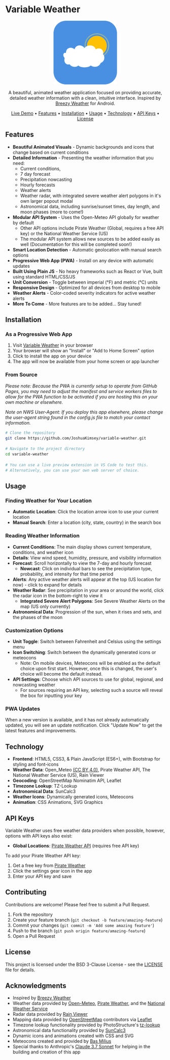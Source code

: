 # Variable Weather

<p align="center">
  <img src="icons/icon-512x512.png" alt="Variable Weather Logo" width="200">
</p>

<p align="center">
  A beautiful, animated weather application focused on providing accurate, detailed weather information with a clean, intuitive interface. Inspired by <a href="https://github.com/breezy-weather/breezy-weather">Breezy Weather</a> for Android.
</p>

<p align="center">
  <a href="https://joshuakimsey.github.io/variable-weather/">Live Demo</a> •
  <a href="#features">Features</a> •
  <a href="#installation">Installation</a> •
  <a href="#usage">Usage</a> •
  <a href="#technology">Technology</a> •
  <a href="#api-keys">API Keys</a> •
  <a href="#license">License</a>
</p>

<!-- <p align="center">
  <img src="screenshots/app-screenshot.png" alt="App Screenshot" width="800">
</p> -->

## Features

- **Beautiful Animated Visuals** - Dynamic backgrounds and icons that change based on current conditions
- **Detailed Information** - Presenting the weather information that you need:
  - Current conditions,
  - 7 day forecast
  - Precipitation nowcasting
  - Hourly forecasts
  - Weather alerts
  - Weather radar, with integrated severe weather alert polygons in it's own larger popout modal
  - Astronomical data, including sunrise/sunset times, day length, and moon phases (more to come!)
- **Modular API System** - Uses the Open-Meteo API globally for weather by default
  - Other API options include Pirate Weather (Global, requires a free API key) or the National Weather Service (US)
  - The modular API system allows new sources to be added easily as well (Documentation for this will be completed soon!)
- **Smart Location Detection** - Automatic geolocation with manual search options
- **Progressive Web App (PWA)** - Install on any device with automatic updates
- **Built Using Plain JS** - No heavy frameworks such as React or Vue, built using standard HTML/CSS/JS
- **Unit Conversion** - Toggle between imperial (°F) and metric (°C) units
- **Responsive Design** - Optimized for all devices from desktop to mobile
- **Weather Alerts** - Color-coded severity indicators for active weather alerts
- **More To Come** - More features are to be added... Stay tuned! 

## Installation

### As a Progressive Web App

1. Visit [Variable Weather](https://joshuakimsey.github.io/variable-weather/) in your browser
2. Your browser will show an "Install" or "Add to Home Screen" option
3. Click to install the app on your device
4. The app will now be available from your home screen or app launcher

### From Source
*Please note: Because the PWA is currently setup to operate from GitHub Pages, you may need to adjust the manifest and service workers files to allow for the PWA function to be activated if you are hosting this on your own machine or elsewhere.*

*Note on NWS User-Agent: If you deploy this app elsewhere, please change the user-agent string found in the config.js file to match your contact information.*

```bash
# Clone the repository
git clone https://github.com/JoshuaKimsey/variable-weather.git

# Navigate to the project directory
cd variable-weather

# You can use a live preview extension in VS Code to test this.
# Alternatively, you can use your own web server of choice.
```

## Usage

### Finding Weather for Your Location

- **Automatic Location**: Click the location arrow icon to use your current location
- **Manual Search**: Enter a location (city, state, country) in the search box

### Reading Weather Information

- **Current Conditions**: The main display shows current temperature, conditions, and weather icon
- **Details**: View wind speed, humidity, pressure, and visibility information
- **Forecast**: Scroll horizontally to view the 7-day and hourly forecast
  - **Nowcast**: Click on individual bars to see the precipitation type, probability, and intensity for that time period
- **Alerts**: Any active weather alerts will appear at the top (US location for now) - click to expand for details
- **Weather Radar**: See precipitation in your area or around the world, click the radar icon in the bottom-right to view it
  - **Integrated Severe Alert Polygons**: See Severe Weather Alerts on the map (US only currently)
- **Astronomical Data**: Progression of the sun, when it rises and sets, and the phases of the moon

### Customization Options

- **Unit Toggle**: Switch between Fahrenheit and Celsius using the settings menu
- **Icon Switching**: Switch between the dynamically generated icons or meteocons
  - Note: On mobile devices, Meteocons will be enabled as the default choice upon first start. However, once this is changed, the user's choice will become the default instead.
- **API Settings**: Choose which API sources to use for global, regional, and nowcasting weather
  - For sources requiring an API key, selecting such a source will reveal the box for inputting your key

### PWA Updates

When a new version is available, and it has not already automatically updated, you will see an update notification. Click "Update Now" to get the latest features and improvements.

## Technology

- **Frontend**: HTML5, CSS3, & Plain JavaScript (ES6+), with Bootstrap for styling and font-icons
- **Weather Data**: Open_Meteo [(CC BY 4.0)](https://creativecommons.org/licenses/by/4.0), Pirate Weather API, The National Weather Service (US), Rain Viewer
- **Geocoding**: OpenStreetMap Nominatim API, Leaflet
- **Timezone Lookup**: TZ-Lookup
- **Astronomical Data**: SunCalc3
- **Weather Icons**: Dynamically generated icons, Meteocons
- **Animation**: CSS Animations, SVG Graphics

## API Keys

Variable Weather uses free weather data providers when possible, however, options with API keys also exist:

- **Global Locations**: [Pirate Weather API](https://pirateweather.net/) (requires free API key)

To add your Pirate Weather API key:
1. Get a free key from [Pirate Weather](https://pirateweather.net/getting-started)
2. Click the settings gear icon in the app
3. Enter your API key and save

## Contributing

Contributions are welcome! Please feel free to submit a Pull Request.

1. Fork the repository
2. Create your feature branch (`git checkout -b feature/amazing-feature`)
3. Commit your changes (`git commit -m 'Add some amazing feature'`)
4. Push to the branch (`git push origin feature/amazing-feature`)
5. Open a Pull Request

## License

This project is licensed under the BSD 3-Clause License - see the [LICENSE](LICENSE) file for details.

## Acknowledgments

- Inspired by [Breezy Weather](https://github.com/breezy-weather/breezy-weather)
- Weather data provided by [Open-Meteo](https://open-meteo.com/), [Pirate Weather](https://pirateweather.net/), and the [National Weather Service](https://www.weather.gov/)
- Radar data provided by [Rain Viewer](https://www.rainviewer.com/)
- Mapping data provided by [OpenStreetMap](https://www.openstreetmap.org/copyright) contributors via [Leaflet](https://leafletjs.com/)
- Timezone lookup functionality provided by PhotoStructure's [tz-lookup](https://github.com/photostructure/tz-lookup)
- Astronomical data functionality provided by [SunCalc3](https://github.com/Hypnos3/suncalc3)
- Dynamic icons and animations created with CSS and SVG
- Meteocons created and provided by [Bas Milius](https://github.com/basmilius/weather-icons)
- Special thanks to Anthropic's <a href="https://claude.ai">Claude 3.7 Sonnet</a> for helping in the building and creation of this app
